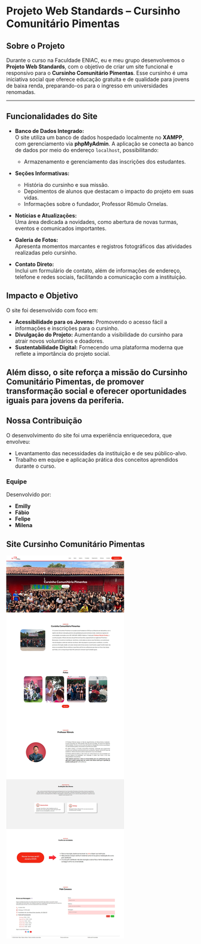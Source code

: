 # Projeto Web Standards – Cursinho Comunitário Pimentas  

## Sobre o Projeto  
Durante o curso na Faculdade ENIAC, eu e meu grupo desenvolvemos o **Projeto Web Standards**, com o objetivo de criar um site funcional e responsivo para o **Cursinho Comunitário Pimentas**. Esse cursinho é uma iniciativa social que oferece educação gratuita e de qualidade para jovens de baixa renda, preparando-os para o ingresso em universidades renomadas.  

---

## Funcionalidades do Site  

- **Banco de Dados Integrado:**  
   O site utiliza um banco de dados hospedado localmente no **XAMPP**, com gerenciamento via **phpMyAdmin**. A aplicação se conecta ao banco de dados por meio do endereço `localhost`, possibilitando:  
  - Armazenamento e gerenciamento das inscrições dos estudantes.   

- **Seções Informativas:**  
  - História do cursinho e sua missão.  
  - Depoimentos de alunos que destacam o impacto do projeto em suas vidas.  
  - Informações sobre o fundador, Professor Rômulo Ornelas.  

- **Notícias e Atualizações:**  
  Uma área dedicada a novidades, como abertura de novas turmas, eventos e comunicados importantes.  

- **Galeria de Fotos:**  
  Apresenta momentos marcantes e registros fotográficos das atividades realizadas pelo cursinho.  

- **Contato Direto:**  
  Inclui um formulário de contato, além de informações de endereço, telefone e redes sociais, facilitando a comunicação com a instituição.  


## Impacto e Objetivo  
O site foi desenvolvido com foco em:  
- **Acessibilidade para os Jovens:** Promovendo o acesso fácil a informações e inscrições para o cursinho.  
- **Divulgação do Projeto:** Aumentando a visibilidade do cursinho para atrair novos voluntários e doadores.  
- **Sustentabilidade Digital:** Fornecendo uma plataforma moderna que reflete a importância do projeto social.  

Além disso, o site reforça a missão do **Cursinho Comunitário Pimentas**, de promover transformação social e oferecer oportunidades iguais para jovens da periferia.  
---

## Nossa Contribuição  
O desenvolvimento do site foi uma experiência enriquecedora, que envolveu:  
- Levantamento das necessidades da instituição e de seu público-alvo.  
- Trabalho em equipe e aplicação prática dos conceitos aprendidos durante o curso.  


### Equipe  
Desenvolvido por:  
- **Emilly**  
- **Fábio**  
- **Felipe**  
- **Milena**

## Site Cursinho Comunitário Pimentas

![Site Cursinho Comunitário Pimentas ](images/print.jpeg)


